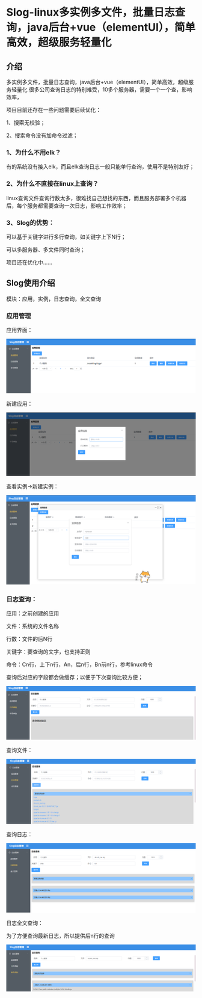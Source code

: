 # Slog-linux多实例多文件，批量日志查询，java后台+vue（elementUI），简单高效，超级服务轻量化

## 介绍
多实例多文件，批量日志查询，java后台+vue（elementUI），简单高效，超级服务轻量化
很多公司查询日志的特别难受，10多个服务器，需要一个一个查，影响效率，

项目目前还存在一些问题需要后续优化：

1、搜索无校验；

2、搜索命令没有加命令过滤；


### 1、为什么不用elk？

有的系统没有接入elk，而且elk查询日志一般只能单行查询，使用不是特别友好；

### 2、为什么不直接在linux上查询？

linux查询文件查询行数太多，很难找自己想找的东西，而且服务部署多个机器后，每个服务都需要查询一次日志，影响工作效率；

### 3、Slog的优势：

可以基于关键字进行多行查询，如关键字上下N行；

可以多服务器、多文件同时查询；

项目还在优化中......

## Slog使用介绍

模块：应用，实例，日志查询，全文查询
### 应用管理

应用界面：

![image-20211227213638969](README.assets/image-20211227213638969.png)

新建应用：

![image-20211227213705501](README.assets/image-20211227213705501.png)

查看实例->新建实例：

![image-20211227213754440](README.assets/image-20211227213754440.png)

### 日志查询：

应用：之前创建的应用

文件：系统的文件名称

行数：文件的后N行

关键字：要查询的文字，也支持正则

命令：Cn行，上下n行，An，后n行，Bn前n行，参考linux命令

查询后对应的字段都会做缓存；以便于下次查询比较方便；

![image-20211227213922298](README.assets/image-20211227213922298.png)

查询文件：

![image-20211227214055143](README.assets/image-20211227214055143.png)

查询日志：

![image-20211227214125935](README.assets/image-20211227214125935.png)

日志全文查询：

为了方便查询最新日志，所以提供后n行的查询

![image-20211227214217590](README.assets/image-20211227214217590.png)

